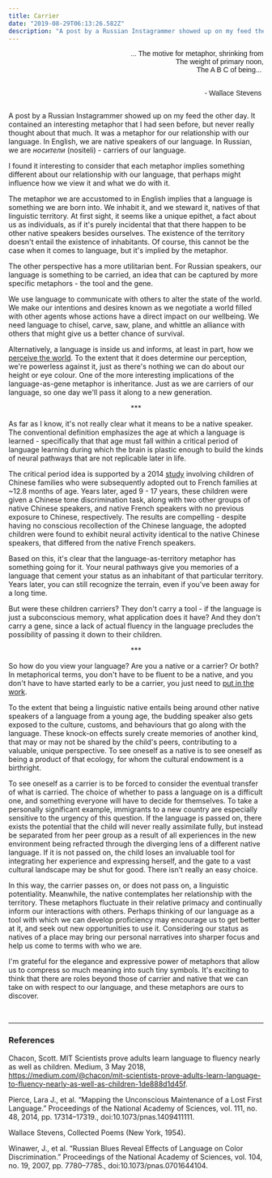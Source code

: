 ```yaml
---
title: Carrier
date: "2019-08-29T06:13:26.582Z"
description: "A post by a Russian Instagrammer showed up on my feed the other day. It contained an interesting metaphor that I had seen..."
---
```


<div style="text-align: right;">
<pre id="epigraph" style="font-family: 'Source Sans Pro', Arial, monospace;">... The motive for metaphor, shrinking from
The weight of primary noon,
The A B C of being... 

  <span>- Wallace Stevens</span>
</pre>
</div>

A post by a Russian Instagrammer showed up on my feed the other day. It contained an interesting metaphor that I had seen before, but never really thought about that much. It was a metaphor for our relationship with our language. In English, we are native speakers of our language. In Russian, we are *носители* (nositeli) - carriers of our language.

I found it interesting to consider that each metaphor implies something different about our relationship with our language, that perhaps might influence how we view it and what we do with it.

The metaphor we are accustomed to in English implies that a language is something we are born into. We inhabit it, and we steward it, natives of that linguistic territory. At first sight, it seems like a unique epithet, a fact about us as individuals, as if it's purely incidental that that there happen to be other native speakers besides ourselves. The existence of the territory doesn't entail the existence of inhabitants. Of course, this cannot be the case when it comes to language, but it's implied by the metaphor. 

The other perspective has a more utilitarian bent. For Russian speakers, our language is something to be carried, an idea that can be captured by more specific metaphors - the tool and the gene.

We use  language to communicate with others to alter the state of the world. We make our intentions and desires known as we negotiate a world filled with other agents whose actions have a direct impact on our wellbeing. We need language to chisel, carve, saw, plane, and whittle an alliance with others that might give us a better chance of survival.

Alternatively, a language is inside us and informs, at least in part, how we [perceive the world](https://www.pnas.org/content/104/19/7780). To the extent that it does determine our perception, we're powerless against it, just as there's nothing we can do about our height or eye colour. One of the more interesting implications of the language-as-gene metaphor is inheritance. Just as we are carriers of our language, so one day we'll pass it along to a new generation.

<p style="text-align:center;">***</p>

As far as I know, it's not really clear what it means to be a native speaker. The conventional definition emphasizes the age at which a language is learned - specifically that that age must fall within a critical period of language learning during which the brain is plastic enough to build the kinds of neural pathways that are not replicable later in life.

The critical period idea is supported by a 2014 [study](https://www.ncbi.nlm.nih.gov/pmc/articles/PMC4260567/) involving children of Chinese families who were subsequently adopted out to French families at ~12.8 months of age. Years later, aged 9 - 17 years, these children were given a Chinese tone discrimination task, along with two other groups of native Chinese speakers, and native French speakers with no previous exposure to Chinese, respectively. The results are compelling - despite having no conscious recollection of the Chinese language, the adopted children were found to exhibit neural activity identical to the native Chinese speakers, that differed from the native French speakers.

Based on this, it's clear that the language-as-territory metaphor has something going for it. Your neural pathways give you memories of a language that cement your status as an inhabitant of that particular territory. Years later, you can still recognize the terrain, even if you've been away for a long time.

But were these children carriers? They don't carry a tool - if the language is just a subconscious memory, what application does it have? And they don't carry a gene, since a lack of actual fluency in the language precludes the possibility of passing it down to their children.

<p style="text-align:center;">***</p>

So how do you view your language? Are you a native or a carrier? Or both? In metaphorical terms, you don't have to be fluent to be a native, and you don't have to have started early to be a carrier, you just need to [put in the work](https://medium.com/@chacon/mit-scientists-prove-adults-learn-language-to-fluency-nearly-as-well-as-children-1de888d1d45f). 

To the extent that being a linguistic native entails being around other native speakers of a language from a young age, the budding speaker also gets exposed to the culture, customs, and behaviours that go along with the language. These knock-on effects surely create memories of another kind, that may or may not be shared by the child's peers, contributing to a valuable, unique perspective. To see oneself as a native is to see oneself as being a product of that ecology, for whom the cultural endowment is a birthright.

To see oneself as a carrier is to be forced to consider the eventual transfer of what is carried. The choice of whether to pass a language on is a difficult one, and something everyone will have to decide for themselves. To take a personally significant example, immigrants to a new country are especially sensitive to the urgency of this question. If the language is passed on, there exists the potential that the child will never really assimilate fully, but instead be separated from her peer group as a result of all experiences in the new environment being refracted through the diverging lens of a different native language. If it is not passed on, the child loses an invaluable tool for integrating her experience and expressing herself, and the gate to a vast cultural landscape may be shut for good. There isn't really an easy choice.

In this way, the carrier passes on, or does not pass on, a linguistic potentiality. Meanwhile, the native contemplates her relationship with the territory. These metaphors fluctuate in their relative primacy and continually inform our interactions with others. Perhaps thinking of our language as a tool with which we can develop proficiency may encourage us to get better at it, and seek out new opportunities to use it. Considering our status as natives of a place may bring our personal narratives into sharper focus and help us come to terms with who we are.

I'm grateful for the elegance and expressive power of metaphors that allow us to compress so much meaning into such tiny symbols. It's exciting to think that there are roles beyond those of carrier and native that we can take on with respect to our language, and these metaphors are ours to discover.

<br />

----

<div style="word-break: break-word;">

### References

Chacon, Scott. MIT Scientists prove adults learn language to fluency nearly as well as children. Medium, 3 May 2018, https://medium.com/@chacon/mit-scientists-prove-adults-learn-language-to-fluency-nearly-as-well-as-children-1de888d1d45f.

Pierce, Lara J., et al. “Mapping the Unconscious Maintenance of a Lost First Language.” Proceedings of the National Academy of Sciences, vol. 111, no. 48, 2014, pp. 17314–17319., doi:10.1073/pnas.1409411111.

Wallace Stevens, Collected Poems (New York, 1954).

Winawer, J., et al. “Russian Blues Reveal Effects of Language on Color Discrimination.” Proceedings of the National Academy of Sciences, vol. 104, no. 19, 2007, pp. 7780–7785., doi:10.1073/pnas.0701644104.

</div>